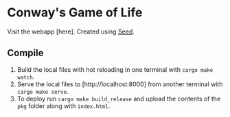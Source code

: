# Conway's Game of Life

Visit the webapp [here]. Created using [Seed](https://seed-rs.org/).

## Compile

1. Build the local files with hot reloading in one terminal with `cargo make watch`.
2. Serve the local files to [http://localhost:8000] from another terminal with `cargo make serve`.
3. To deploy run `cargo make build_release` and upload the contents of the `pkg` folder along with `index.html`.
